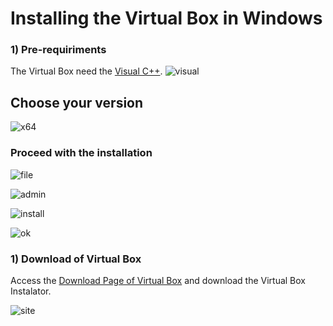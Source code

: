 # Installing the Virtual Box in Windows

### 1) Pre-requiriments
  The Virtual Box need the [Visual C++](https://learn.microsoft.com/pt-br/cpp/windows/latest-supported-vc-redist?view=msvc-170).
![visual](https://github.com/chon-group/chonIDE/assets/32855001/92d6d48d-9fb1-4830-bac8-17e63736edf1)

## Choose your version
![x64](https://github.com/chon-group/chonIDE/assets/32855001/4a8b7b08-64be-47a1-9fe5-4b1350ff8c4a)

### Proceed with the installation
![file](https://github.com/chon-group/chonIDE/assets/32855001/4e9177a4-fac6-4af0-a10f-9792fba5efcc)

![admin](https://github.com/chon-group/chonIDE/assets/32855001/806a0775-b8c2-4d32-9f8b-343e8d7b84b1)

![install](https://github.com/chon-group/chonIDE/assets/32855001/77858a9a-9867-4657-9042-d12223177d1b)

![ok](https://github.com/chon-group/chonIDE/assets/32855001/c99b14b0-08e6-4062-8519-b24cca7a0736)


### 1) Download of Virtual Box
Access the [Download Page of Virtual Box](https://www.virtualbox.org/wiki/Downloads) and download the Virtual Box Instalator.

![site](https://github.com/chon-group/chonIDE/assets/32855001/ff6279b9-1c4d-4da0-82c0-cfc04f637720)
